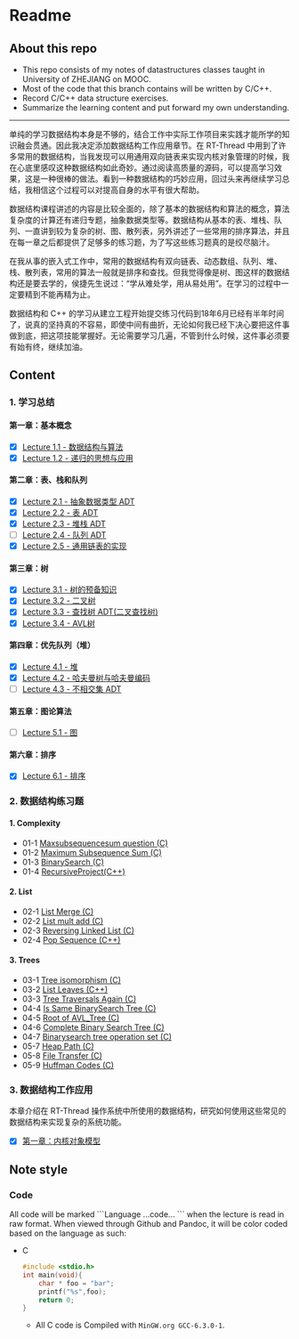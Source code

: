 # Readme

## About this repo

- This repo consists of my notes of datastructures classes taught in University of ZHEJIANG on MOOC.
- Most of the code that this branch contains will be written by C/C++.
- Record C/C++ data structure exercises.
- Summarize the learning content and put forward my own understanding.
___

单纯的学习数据结构本身是不够的，结合工作中实际工作项目来实践才能所学的知识融会贯通。因此我决定添加数据结构工作应用章节。在 RT-Thread 中用到了许多常用的数据结构，当我发现可以用通用双向链表来实现内核对象管理的时候，我在心底里感叹这种数据结构如此奇妙。通过阅读高质量的源码，可以提高学习效果，这是一种很棒的做法。看到一种数据结构的巧妙应用，回过头来再继续学习总结，我相信这个过程可以对提高自身的水平有很大帮助。

数据结构课程讲述的内容是比较全面的，除了基本的数据结构和算法的概念，算法复杂度的计算还有递归专题，抽象数据类型等。数据结构从基本的表、堆栈、队列、一直讲到较为复杂的树、图、散列表，另外讲述了一些常用的排序算法，并且在每一章之后都提供了足够多的练习题，为了写这些练习题真的是绞尽脑汁。

在我从事的嵌入式工作中，常用的数据结构有双向链表、动态数组、队列、堆、栈、散列表，常用的算法一般就是排序和查找。但我觉得像是树、图这样的数据结构还是要去学的，侯捷先生说过：“学从难处学，用从易处用”。在学习的过程中一定要精到不能再精为止。

数据结构和 C++ 的学习从建立工程开始提交练习代码到18年6月已经有半年时间了，说真的坚持真的不容易，即使中间有曲折，无论如何我已经下决心要把这件事做到底，把这项技能掌握好。无论需要学习几遍，不管到什么时候，这件事必须要有始有终，继续加油。

## Content

### 1. 学习总结
#### 第一章：基本概念
- [x] [Lecture 1.1 - 数据结构与算法](./Lectures/Lecture-1.1-数据结构与算法.md)
- [x] [Lecture 1.2 - 递归的思想与应用](./Lectures/Lecture-1.2-递归的思想与应用.md)
#### 第二章：表、栈和队列
- [x] [Lecture 2.1 - 抽象数据类型 ADT](./Lectures/Lecture-2.1-抽象数据类型ADT.md)
- [x] [Lecture 2.2 - 表 ADT](./Lectures/Lecture-2.2-表ADT.md)
- [x] [Lecture 2.3 - 堆栈 ADT](./Lectures/Lecture-2.3-堆栈ADT.md)
- [ ] [Lecture 2.4 - 队列 ADT](./Lectures/Lecture-2.4-队列ADT.md)
- [x] [Lecture 2.5 - 通用链表的实现](./Lectures/Lecture-2.5-通用链表的实现.md)
#### 第三章：树
- [x] [Lecture 3.1 - 树的预备知识](./Lectures/Lecture-3.1-树的预备知识.md)
- [x] [Lecture 3.2 - 二叉树](./Lectures/Lecture-3.2-二叉树.md)
- [x] [Lecture 3.3 - 查找树 ADT(二叉查找树)](./Lectures/Lecture-3.3-查找树ADT(二叉查找树).md)
- [x] [Lecture 3.4 - AVL树](./Lectures/Lecture-3.4-AVL树.md)
#### 第四章：优先队列（堆）
- [x] [Lecture 4.1 - 堆](./Lectures/Lecture-4.1-堆.md)
- [x] [Lecture 4.2 - 哈夫曼树与哈夫曼编码](./Lectures/Lecture-4.2-哈夫曼树与哈夫曼编码.md)
- [ ] [Lecture 4.3 - 不相交集 ADT](./Lectures/Lecture-4.3-不相交集ADT.md)
#### 第五章：图论算法
- [ ] [Lecture 5.1 - 图](./Lectures/Lecture-4.1-堆.md)
#### 第六章：排序
- [x] [Lecture 6.1 - 排序](./Lectures/Lecture-6.1-排序.md)

### 2. 数据结构练习题

#### 1. Complexity

* 01-1 [Maxsubsequencesum question (C)](./eclipse/DataStructuresCode/src/01_1_Maxsubsequencesum_question.cpp)
* 01-2 [Maximum Subsequence Sum (C)](./eclipse/DataStructuresCode/src/01_2_Maximum_Subsequence_Sum.cpp)
* 01-3 [BinarySearch (C)](./eclipse/DataStructuresCode/src/01_3_BinarySearch.cpp)
* 01-4 [RecursiveProject(C++)](./eclipse/DataStructuresCode/src/Project_01_recursive_function.cpp) 

#### 2. List

* 02-1 [List Merge (C)](./eclipse/DataStructuresCode/src/02_1_List_Merge.cpp)
* 02-2 [List mult add (C)](./eclipse/DataStructuresCode/src/02_2_list_mult_add.cpp)
* 02-3 [Reversing Linked List (C)](./eclipse/DataStructuresCode/src/02_3_Reversing_Linked_List.cpp)
* 02-4 [Pop Sequence (C++)](./eclipse/DataStructuresCode/src/02_4_Pop_Sequence.cpp)

#### 3. Trees

- 03-1 [Tree isomorphism (C)](./eclipse/DataStructuresCode/src/03_1_Tree_isomorphism.cpp)
- 03-2 [List Leaves (C++)](./eclipse/DataStructuresCode/src/03_2_List_Leaves.cpp)
- 03-3 [Tree Traversals Again (C)](./eclipse/DataStructuresCode/src/03_3_Tree_Traversals_Again.cpp)
- 04-4 [Is Same BinarySearch Tree (C)](./eclipse/DataStructuresCode/src/04_4_IsSameBinarySearchTree.cpp)
- 04-5 [Root of AVL_Tree (C)](./eclipse/DataStructuresCode/src/04_5_Root_of_AVL_Tree.cpp)
- 04-6 [Complete Binary Search Tree (C)](./eclipse/DataStructuresCode/src/04_6_Complete_Binary_Search_Tree.cpp)
- 04-7 [Binarysearch tree operation set (C)](./eclipse/DataStructuresCode/src/04_7_Binarysearch_tree_operation_set.cpp)
- 05-7 [Heap Path (C)](./eclipse/DataStructuresCode/src/05_7_heap_path.cpp)
- 05-8 [File Transfer (C)](./eclipse/DataStructuresCode/src/05_8_File_Transfer.cpp)
- 05-9 [Huffman Codes (C)](./eclipse/DataStructuresCode/src/05_9_Huffman_Codes.cpp)

### 3. 数据结构工作应用

本章介绍在 RT-Thread 操作系统中所使用的数据结构，研究如何使用这些常见的数据结构来实现复杂的系统功能。

- [x] [第一章：内核对象模型](./Lectures/rt-thread/1-内核对象模型.md)

## Note style

### Code

All code will be marked \`\`\`Language ...code... \`\`\` when the lecture is read in raw format. When viewed through Github and Pandoc, it will be color coded based on the language as such:

* C
    ```c
    #include <stdio.h>
    int main(void){
        char * foo = "bar";
        printf("%s",foo);
        return 0;
    }
    ```
  * All C code is Compiled with ```MinGW.org GCC-6.3.0-1```.
